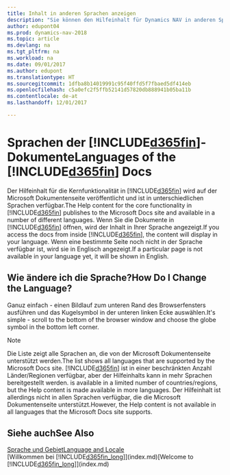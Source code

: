 ```yaml
---
title: Inhalt in anderen Sprachen anzeigen
description: "Sie können den Hilfeinhalt für Dynamics NAV in anderen Sprachen anzeigen."
author: edupont04
ms.prod: dynamics-nav-2018
ms.topic: article
ms.devlang: na
ms.tgt_pltfrm: na
ms.workload: na
ms.date: 09/01/2017
ms.author: edupont
ms.translationtype: HT
ms.sourcegitcommit: 1dfba8b14019991c95f40ffd5f7fbaed5df414eb
ms.openlocfilehash: c5a0efc2f5ffb52141d57820db888941b05ba11b
ms.contentlocale: de-at
ms.lasthandoff: 12/01/2017

---
```

# <a name="languages-of-the-included365finincludesd365finmdmd-docs"></a><span data-ttu-id="145b1-103">Sprachen der [!INCLUDE[d365fin](includes/d365fin_md.md)]-Dokumente</span><span class="sxs-lookup"><span data-stu-id="145b1-103">Languages of the [!INCLUDE[d365fin](includes/d365fin_md.md)] Docs</span></span>
<span data-ttu-id="145b1-104">Der Hilfeinhalt für die Kernfunktionalität in [!INCLUDE[d365fin](includes/d365fin_md.md)] wird auf der Microsoft Dokumentenseite veröffentlicht und ist in unterschiedlichen Sprachen verfügbar.</span><span class="sxs-lookup"><span data-stu-id="145b1-104">The Help content for the core functionality in [!INCLUDE[d365fin](includes/d365fin_md.md)] publishes to the Microsoft Docs site and available in a number of different languages.</span></span> <span data-ttu-id="145b1-105">Wenn Sie die Dokumente in [!INCLUDE[d365fin](includes/d365fin_md.md)] öffnen, wird der Inhalt in Ihrer Sprache angezeigt.</span><span class="sxs-lookup"><span data-stu-id="145b1-105">If you access the docs from inside [!INCLUDE[d365fin](includes/d365fin_md.md)], the content will display in your language.</span></span> <span data-ttu-id="145b1-106">Wenn eine bestimmte Seite noch nicht in der Sprache verfügbar ist, wird sie in Englisch angezeigt.</span><span class="sxs-lookup"><span data-stu-id="145b1-106">If a particular page is not available in your language yet, it will be shown in English.</span></span>

## <a name="how-do-i-change-the-language"></a><span data-ttu-id="145b1-107">Wie ändere ich die Sprache?</span><span class="sxs-lookup"><span data-stu-id="145b1-107">How Do I Change the Language?</span></span>
<span data-ttu-id="145b1-108">Ganuz einfach - einen Bildlauf zum unteren Rand des Browserfensters ausführen und das Kugelsymbol in der unteren linken Ecke auswählen.</span><span class="sxs-lookup"><span data-stu-id="145b1-108">It's simple - scroll to the bottom of the browser window and choose the globe symbol in the bottom left corner.</span></span>

> [!NOTE]  
> <span data-ttu-id="145b1-109">Die Liste zeigt alle Sprachen an, die von der Microsoft Dokumentenseite unterstützt werden.</span><span class="sxs-lookup"><span data-stu-id="145b1-109">The list shows all languages that are supported by the Microsoft Docs site.</span></span> [!INCLUDE[d365fin](includes/d365fin_md.md)]<span data-ttu-id="145b1-110"> ist in einer beschränkten Anzahl Länder/Regionen verfügbar, aber der  Hilfeinhalts kann in mehr Sprachen bereitgestellt werden.</span><span class="sxs-lookup"><span data-stu-id="145b1-110"> is available in a limited number of countries/regions, but the Help content is made available in more languages.</span></span> <span data-ttu-id="145b1-111">Der Hilfeinhalt ist allerdings nicht in allen Sprachen verfügbar, die die Microsoft Dokumentenseite unterstützt.</span><span class="sxs-lookup"><span data-stu-id="145b1-111">However, the Help content is not available in all languages that the Microsoft Docs site supports.</span></span>

## <a name="see-also"></a><span data-ttu-id="145b1-112">Siehe auch</span><span class="sxs-lookup"><span data-stu-id="145b1-112">See Also</span></span>
[<span data-ttu-id="145b1-113">Sprache und  Gebiet</span><span class="sxs-lookup"><span data-stu-id="145b1-113">Language and Locale</span></span>](about-locale-language.md)  
<span data-ttu-id="145b1-114">[Willkommen bei [!INCLUDE[d365fin_long](includes/d365fin_long_md.md)]](index.md)</span><span class="sxs-lookup"><span data-stu-id="145b1-114">[Welcome to [!INCLUDE[d365fin_long](includes/d365fin_long_md.md)]](index.md)</span></span>  

